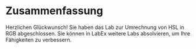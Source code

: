# Zusammenfassung

Herzlichen Glückwunsch! Sie haben das Lab zur Umrechnung von HSL in RGB abgeschlossen. Sie können in LabEx weitere Labs absolvieren, um Ihre Fähigkeiten zu verbessern.
